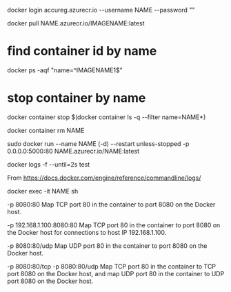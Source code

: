 docker login accureg.azurecr.io --username NAME --password "" 

docker pull NAME.azurecr.io/IMAGENAME:latest  

 

# find container id by name 

docker ps -aqf "name=^IMAGENAME1$" 

 

# stop container by name 

docker container stop $(docker container ls -q --filter name=NAME*) 

 

docker container rm NAME 

sudo docker run --name NAME (-d) --restart unless-stopped -p 0.0.0.0:5000:80 NAME.azurecr.io/NAME:latest 

 

docker logs -f --until=2s test 

 

From <https://docs.docker.com/engine/reference/commandline/logs/>  

docker exec -it NAME sh 

-p 8080:80 Map TCP port 80 in the container to port 8080 on the Docker host. 

-p 192.168.1.100:8080:80 Map TCP port 80 in the container to port 8080 on the Docker host for connections to host IP 192.168.1.100. 

-p 8080:80/udp Map UDP port 80 in the container to port 8080 on the Docker host. 

-p 8080:80/tcp -p 8080:80/udp Map TCP port 80 in the container to TCP port 8080 on the Docker host, and map UDP port 80 in the container to UDP port 8080 on the Docker host. 
